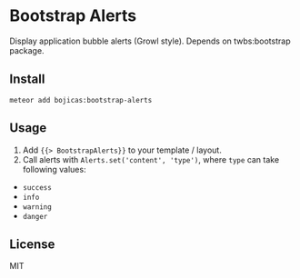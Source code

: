 Bootstrap Alerts
================

Display application bubble alerts (Growl style). Depends on twbs:bootstrap package.

Install
-------

```
meteor add bojicas:bootstrap-alerts
```

Usage
-----

1. Add <code>{{&gt; BootstrapAlerts}}</code> to your template / layout.
2. Call alerts with <code>Alerts.set('content', 'type')</code>, where <code>type</code> can take following values:
  * <code>success</code>
  * <code>info</code>
  * <code>warning</code>
  * <code>danger</code>

License
-------

MIT
